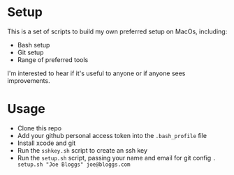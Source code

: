 # Setup
This is a set of scripts to build my own preferred setup on MacOs, including:
* Bash setup
* Git setup
* Range of preferred tools

I'm interested to hear if it's useful to anyone or if anyone sees improvements.

# Usage
* Clone this repo
* Add your github personal access token into the `.bash_profile` file
* Install xcode and git
* Run the `sshkey.sh` script to create an ssh key
* Run the `setup.sh` script, passing your name and email for git config `. setup.sh "Joe Bloggs" joe@bloggs.com`
